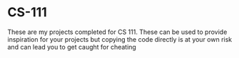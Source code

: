 # CS-111

These are my projects completed for CS 111. These can be used to provide inspiration for your projects but copying the code directly is at your own risk and can lead you to get caught for cheating
